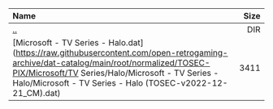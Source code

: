 |Name|Size|
|:---|---:|
|[..](../index.html)|DIR|
|[Microsoft - TV Series - Halo.dat](https://raw.githubusercontent.com/open-retrogaming-archive/dat-catalog/main/root/normalized/TOSEC-PIX/Microsoft/TV Series/Halo/Microsoft - TV Series - Halo/Microsoft - TV Series - Halo (TOSEC-v2022-12-21_CM).dat)|3411|
